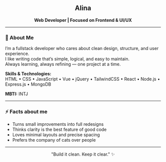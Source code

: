 <h2 align="center">Alina</h2>
<p align="center"><b>Web Developer | Focused on Frontend & UI/UX</b></p>

---

### 🧠 About Me  
I’m a fullstack developer who cares about clean design, structure, and user experience.  
I like writing code that’s simple, logical, and easy to maintain.  
Always learning, always refining — one project at a time.  

**Skills & Technologies:**  
HTML • CSS • JavaScript • Vue • jQuery • TailwindCSS • React • Node.js • Express.js • MongoDB  

**MBTI:** INTJ  

---

### ⚡ Facts about me
- Turns small improvements into full redesigns  
- Thinks clarity is the best feature of good code  
- Loves minimal layouts and precise spacing  
- Prefers the company of cats over people  

---

<p align="center">"Build it clean. Keep it clear." ✨</p>

